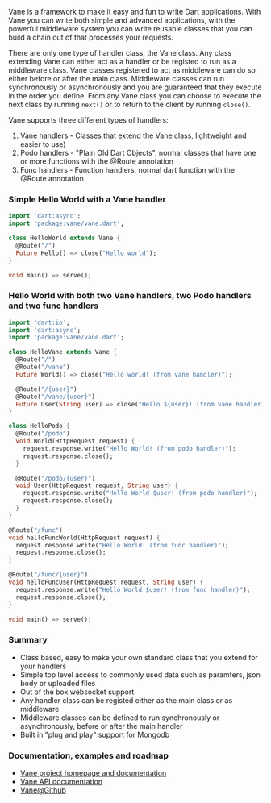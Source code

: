 Vane is a framework to make it easy and fun to write Dart applications. 
With Vane you can write both simple and advanced applications, 
with the powerful middleware system you can write reusable classes that you can 
build a chain out of that processes your requests. 

There are only one type of handler class, the Vane class. Any class extending 
Vane can either act as a handler or be registed to run as a middleware class. 
Vane classes registered to act as middleware can do so either before or after 
the main class. Middleware classes can run synchronously or asynchronously and 
you are guaranteed that they execute in the order you define. From any Vane 
class you can choose to execute the next class by running `next()` or to 
return to the client by running `close()`.

Vane supports three different types of handlers:
1. Vane handlers - Classes that extend the Vane class, lightweight and easier to use) 
2. Podo handlers - "Plain Old Dart Objects", normal classes that have one or more 
functions with the @Route annotation
3. Func handlers - Function handlers, normal dart function with the @Route annotation 

### Simple Hello World with a Vane handler  
```dart
import 'dart:async';
import 'package:vane/vane.dart';

class HelloWorld extends Vane {
  @Route("/")
  Future Hello() => close("Hello world");
}

void main() => serve();
```

### Hello World with both two Vane handlers, two Podo handlers and two func handlers  
```dart
import 'dart:io';
import 'dart:async';
import 'package:vane/vane.dart';

class HelloVane extends Vane {
  @Route("/")
  @Route("/vane")
  Future World() => close("Hello world! (from vane handler)");

  @Route("/{user}")
  @Route("/vane/{user}")
  Future User(String user) => close("Hello ${user}! (from vane handler)");
}

class HelloPodo {
  @Route("/podo")
  void World(HttpRequest request) {
    request.response.write("Hello World! (from podo handler)");
    request.response.close();
  }

  @Route("/podo/{user}")
  void User(HttpRequest request, String user) {
    request.response.write("Hello World $user! (from podo handler)");
    request.response.close();
  }
}

@Route("/func")
void helloFuncWorld(HttpRequest request) {
  request.response.write("Hello World! (from func handler)");
  request.response.close();
}

@Route("/func/{user}")
void helloFuncUser(HttpRequest request, String user) {
  request.response.write("Hello World $user! (from func handler)");
  request.response.close();
}

void main() => serve();
```

### Summary
* Class based, easy to make your own standard class that you extend for your handlers
* Simple top level access to commonly used data such as paramters, json body or uploaded files
* Out of the box websocket support
* Any handler class can be registed either as the main class or as middleware
* Middleware classes can be defined to run synchronously or asynchronously, before or after the main handler
* Built in "plug and play" support for Mongodb 

### Documentation, examples and roadmap
* [Vane project homepage and documentation](http://www.dartvoid.com/vane/)
* [Vane API documentation](http://www.dartvoid.com/docs/vaneapi/)
* [Vane@Github](https://github.com/DartVoid/Vane)

